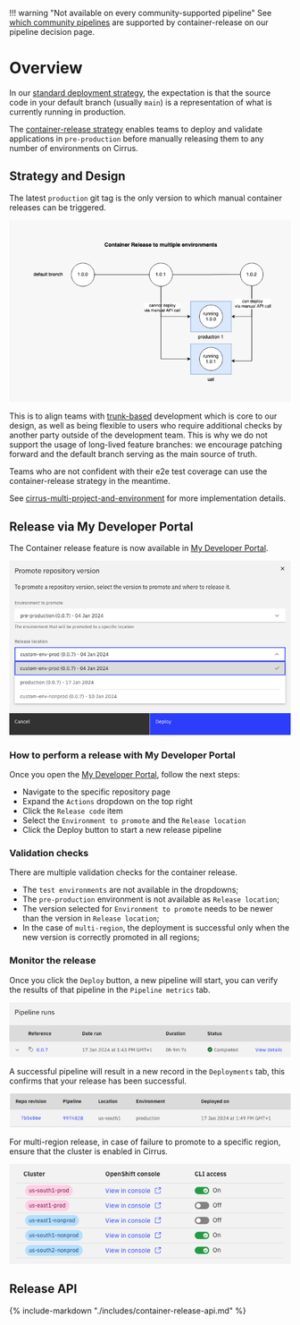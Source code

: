 !!! warning "Not available on every community-supported pipeline"
    See [which community pipelines](../decision/#community-supported-pipelines) are supported by container-release on our pipeline decision page.

# Overview
In our [standard deployment strategy](../cirrus-branch-strategy/#standard-release-flow), the expectation is that the source code in your default branch (usually `main`) is a representation of what is currently running in production.

The [container-release strategy](../cirrus-branch-strategy/#container-release-flow) enables teams to deploy and validate applications in `pre-production` before manually releasing them to any number of environments on Cirrus.

## Strategy and Design
The latest `production` git tag is the only version to which manual container releases can be triggered.

![container-release-to-multiple-env](images/container-release/container-release-to-multiple-env.drawio.png)

This is to align teams with [trunk-based](https://cloud.google.com/architecture/devops/devops-tech-trunk-based-development) development which is core to our design, as well as being flexible to users who require additional checks by another party outside of the development team. This is why we do not support the usage of long-lived feature branches: we encourage patching forward and the default branch serving as the main source of truth.

Teams who are not confident with their e2e test coverage can use the container-release strategy in the meantime.

See [cirrus-multi-project-and-environment](./cirrus-multi-project-and-environment.md) for more implementation details.

## Release via My Developer Portal
The Container release feature is now available in [My Developer Portal](https://cirrus.ibm.com/developer).

![container-release-my-dev-portal](images/container-release/container-release-my-dev-portal.png)

### How to perform a release with My Developer Portal
Once you open the [My Developer Portal](https://cirrus.ibm.com/developer), follow the next steps:

- Navigate to the specific repository page
- Expand the `Actions` dropdown on the top right
- Click the `Release code` item
- Select the `Environment to promote` and the `Release location`
- Click the Deploy button to start a new release pipeline

### Validation checks
There are multiple validation checks for the container release.

- The `test environments` are not available in the dropdowns;
- The `pre-production` environment is not available as `Release location`;
- The version selected for `Environment to promote` needs to be newer than the version in `Release location`;
- In the case of `multi-region`, the deployment is successful only when the new version is correctly promoted in all regions;

### Monitor the release

Once you click the `Deploy` button, a new pipeline will start, you can verify the results of that pipeline in the `Pipeline metrics` tab.

![container-release-pipeline-my-dev-portal](images/container-release/container-release-pipeline-my-dev-portal.png)

A successful pipeline will result in a new record in the `Deployments` tab, this confirms that your release has been successful.

![container-release-deployments-my-dev-portal](images/container-release/container-release-deployments-my-dev-portal.png)

For multi-region release, in case of failure to promote to a specific region, ensure that the cluster is enabled in Cirrus.

![container-release-cluster-enabled-cirrus](images/container-release/container-release-cluster-enabled-cirrus.png)

## Release API

{%
    include-markdown "./includes/container-release-api.md"
%}
